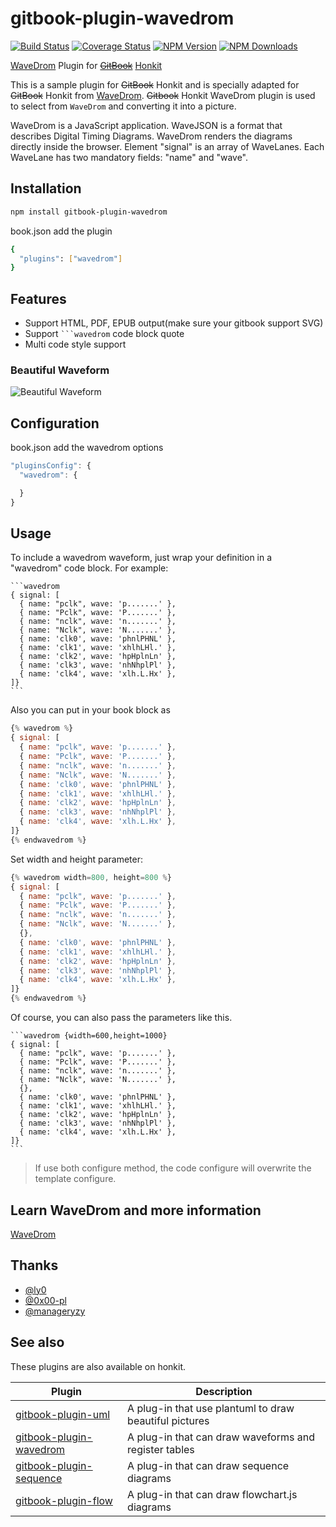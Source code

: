 # gitbook-plugin-wavedrom

[![Build Status](https://github.com/vowstar/gitbook-plugin-wavedrom/actions/workflows/test.yml/badge.svg)](https://github.com/vowstar/gitbook-plugin-wavedrom/actions)
[![Coverage Status](https://coveralls.io/repos/github/vowstar/gitbook-plugin-wavedrom/badge.svg?branch=master)](https://coveralls.io/github/vowstar/gitbook-plugin-wavedrom?branch=master)
[![NPM Version](https://img.shields.io/npm/v/gitbook-plugin-wavedrom.svg?style=flat)](https://www.npmjs.org/package/gitbook-plugin-wavedrom)
[![NPM Downloads](https://img.shields.io/npm/dm/gitbook-plugin-wavedrom.svg?style=flat)](https://www.npmjs.org/package/gitbook-plugin-wavedrom)

[WaveDrom](http://wavedrom.com/tutorial.html) Plugin for [~~GitBook~~](https://github.com/GitbookIO/gitbook) [Honkit](https://github.com/honkit/honkit)

This is a sample plugin for ~~GitBook~~ Honkit and is specially adapted for ~~GitBook~~ Honkit from [WaveDrom](http://wavedrom.com/tutorial.htm). ~~Gitbook~~ Honkit WaveDrom plugin is used to select from ``WaveDrom`` and converting it into a picture.

WaveDrom is a JavaScript application. WaveJSON is a format that describes Digital Timing Diagrams. WaveDrom renders the diagrams directly inside the browser. Element "signal" is an array of WaveLanes. Each WaveLane has two mandatory fields: "name" and "wave".

## Installation

```bash
npm install gitbook-plugin-wavedrom
```

book.json add the plugin

```bash
{
  "plugins": ["wavedrom"]
}
```

## Features

* Support HTML, PDF, EPUB output(make sure your gitbook support SVG)
* Support `` ```wavedrom `` code block quote
* Multi code style support

### Beautiful Waveform

![Beautiful Waveform](https://raw.github.com/vowstar/gitbook-plugin-wavedrom/master/images/wavedrom.svg?sanitize=true)

## Configuration

book.json add the wavedrom options

```js
"pluginsConfig": {
  "wavedrom": {

  }
}
```

## Usage

To include a wavedrom waveform, just wrap your definition in a "wavedrom" code block. For example:

<pre lang="no-highlight"><code>```wavedrom
{ signal: [
  { name: "pclk", wave: 'p.......' },
  { name: "Pclk", wave: 'P.......' },
  { name: "nclk", wave: 'n.......' },
  { name: "Nclk", wave: 'N.......' },
  { name: 'clk0', wave: 'phnlPHNL' },
  { name: 'clk1', wave: 'xhlhLHl.' },
  { name: 'clk2', wave: 'hpHplnLn' },
  { name: 'clk3', wave: 'nhNhplPl' },
  { name: 'clk4', wave: 'xlh.L.Hx' },
]}
```
</code></pre>

Also you can put in your book block as

```js
{% wavedrom %}
{ signal: [
  { name: "pclk", wave: 'p.......' },
  { name: "Pclk", wave: 'P.......' },
  { name: "nclk", wave: 'n.......' },
  { name: "Nclk", wave: 'N.......' },
  { name: 'clk0', wave: 'phnlPHNL' },
  { name: 'clk1', wave: 'xhlhLHl.' },
  { name: 'clk2', wave: 'hpHplnLn' },
  { name: 'clk3', wave: 'nhNhplPl' },
  { name: 'clk4', wave: 'xlh.L.Hx' },
]}
{% endwavedrom %}
```

Set width and height parameter:

```js
{% wavedrom width=800, height=800 %}
{ signal: [
  { name: "pclk", wave: 'p.......' },
  { name: "Pclk", wave: 'P.......' },
  { name: "nclk", wave: 'n.......' },
  { name: "Nclk", wave: 'N.......' },
  {},
  { name: 'clk0', wave: 'phnlPHNL' },
  { name: 'clk1', wave: 'xhlhLHl.' },
  { name: 'clk2', wave: 'hpHplnLn' },
  { name: 'clk3', wave: 'nhNhplPl' },
  { name: 'clk4', wave: 'xlh.L.Hx' },
]}
{% endwavedrom %}
```

Of course, you can also pass the parameters like this.

<pre><code>```wavedrom {width=600,height=1000}
{ signal: [
  { name: "pclk", wave: 'p.......' },
  { name: "Pclk", wave: 'P.......' },
  { name: "nclk", wave: 'n.......' },
  { name: "Nclk", wave: 'N.......' },
  {},
  { name: 'clk0', wave: 'phnlPHNL' },
  { name: 'clk1', wave: 'xhlhLHl.' },
  { name: 'clk2', wave: 'hpHplnLn' },
  { name: 'clk3', wave: 'nhNhplPl' },
  { name: 'clk4', wave: 'xlh.L.Hx' },
]}
```
</code></pre>

> If use both configure method, the code configure will overwrite the template configure.

## Learn WaveDrom and more information

[WaveDrom](http://wavedrom.com/tutorial.html)

## Thanks

* [@ly0](https://github.com/ly0)
* [@0x00-pl](https://github.com/0x00-pl)
* [@manageryzy](https://github.com/manageryzy)

## See also

These plugins are also available on honkit.

|                                    Plugin                                     |                      Description                       |
| ----------------------------------------------------------------------------- | ------------------------------------------------------ |
| [gitbook-plugin-uml](https://github.com/vowstar/gitbook-plugin-uml)           | A plug-in that use plantuml to draw beautiful pictures |
| [gitbook-plugin-wavedrom](https://github.com/vowstar/gitbook-plugin-wavedrom) | A plug-in that can draw waveforms and register tables  |
| [gitbook-plugin-sequence](https://github.com/vowstar/gitbook-plugin-sequence) | A plug-in that can draw sequence diagrams              |
| [gitbook-plugin-flow](https://github.com/vowstar/gitbook-plugin-flow)         | A plug-in that can draw flowchart.js diagrams          |
